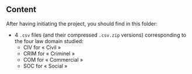 ## Content
After having initiating the project, you should find in this folder:
* 4 `.csv` files (and their compressed `.csv.zip` versions) corresponding to the four law domain studied:
	* CIV for « Civil »
	* CRIM for « Criminel »
	* COM for « Commercial »
	* SOC for « Social »
